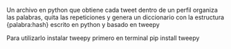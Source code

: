 Un archivo en python que obtiene cada tweet dentro de un perfil
organiza las palabras, quita las repeticiones y genera un diccionario
con la estructura {palabra:hash} escrito en python y basado en tweepy

Para utilizarlo instalar tweepy primero en terminal
pip install tweepy